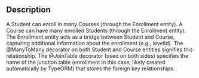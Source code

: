 

## Description

A Student can enroll in many Courses (through the Enrollment entity).
A Course can have many enrolled Students (through the Enrollment entity).
The Enrollment entity acts as a bridge between Student and Course, capturing additional information about the enrollment (e.g., levelId).
The @ManyToMany decorator on both Student and Course entities signifies this relationship.
The @JoinTable decorator (used on both sides) specifies the name of the junction table (enrollment in this case, likely created automatically by TypeORM) that stores the foreign key relationships.
